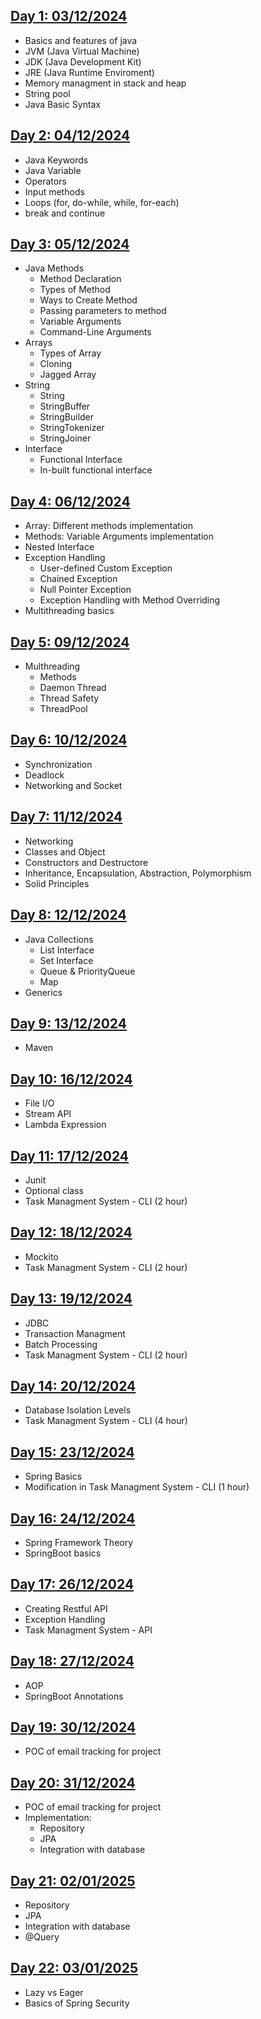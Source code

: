 ## [Day 1: 03/12/2024](https://github.com/wishtree-hshah/Java_Training/tree/main/Day1)

- Basics and features of java
- JVM (Java Virtual Machine)
- JDK (Java Development Kit)
- JRE (Java Runtime Enviroment)
- Memory managment in stack and heap
- String pool
- Java Basic Syntax

## [Day 2: 04/12/2024](https://github.com/wishtree-hshah/Java_Training/tree/main/Day2)
- Java Keywords
- Java Variable
- Operators
- Input methods
- Loops (for, do-while, while, for-each)
- break and continue

## [Day 3: 05/12/2024](https://github.com/wishtree-hshah/Java_Training/tree/main/Day3)
- Java Methods
  - Method Declaration
  - Types of Method
  - Ways to Create Method
  - Passing parameters to method
  - Variable Arguments
  - Command-Line Arguments
- Arrays
  - Types of Array
  - Cloning
  - Jagged Array
- String
  - String
  - StringBuffer
  - StringBuilder
  - StringTokenizer
  - StringJoiner
- Interface
  - Functional Interface
  - In-built functional interface

## [Day 4: 06/12/2024](https://github.com/wishtree-hshah/Java_Training/tree/main/Day4)
- Array: Different methods implementation
- Methods: Variable Arguments implementation
- Nested Interface
- Exception Handling
  - User-defined Custom Exception
  - Chained Exception
  - Null Pointer Exception
  - Exception Handling with Method Overriding
- Multithreading basics

## [Day 5: 09/12/2024](https://github.com/wishtree-hshah/Java_Training/tree/main/Day5)
- Multhreading
  - Methods
  - Daemon Thread
  - Thread Safety
  - ThreadPool

## [Day 6: 10/12/2024](https://github.com/wishtree-hshah/Java_Training/tree/main/Day6)
- Synchronization
- Deadlock
- Networking and Socket

## [Day 7: 11/12/2024](https://github.com/wishtree-hshah/Java_Training/tree/main/Day7)
- Networking
- Classes and Object
- Constructors and Destructore
- Inheritance, Encapsulation, Abstraction, Polymorphism
- Solid Principles

## [Day 8: 12/12/2024](https://github.com/wishtree-hshah/Java_Training/tree/main/Day8)
- Java Collections
  - List Interface
  - Set Interface
  - Queue & PriorityQueue
  - Map
- Generics

## [Day 9: 13/12/2024](https://github.com/wishtree-hshah/Java_Training/tree/main/Day9)
- Maven

## [Day 10: 16/12/2024](https://github.com/wishtree-hshah/Java_Training/tree/main/Day10)
- File I/O
- Stream API
- Lambda Expression

## [Day 11: 17/12/2024](https://github.com/wishtree-hshah/Java_Training/tree/main/Day11)
- Junit
- Optional class
- Task Managment System - CLI (2 hour)

## [Day 12: 18/12/2024](https://github.com/wishtree-hshah/Java_Training/tree/main/Day12)
- Mockito
- Task Managment System - CLI (2 hour)

## [Day 13: 19/12/2024](https://github.com/wishtree-hshah/Java_Training/tree/main/Day13)
- JDBC
- Transaction Managment
- Batch Processing
- Task Managment System - CLI (2 hour)

## [Day 14: 20/12/2024](https://github.com/wishtree-hshah/Java_Training/tree/main/Day14)
- Database Isolation Levels
- Task Managment System - CLI (4 hour)

## [Day 15: 23/12/2024](https://github.com/wishtree-hshah/Java_Training/tree/main/Day15)
- Spring Basics
- Modification in Task Managment System - CLI (1 hour)

## [Day 16: 24/12/2024](https://github.com/wishtree-hshah/Java_Training/tree/main/Day16)
- Spring Framework Theory
- SpringBoot basics

## [Day 17: 26/12/2024](https://github.com/wishtree-hshah/Java_Training/tree/main/Day17)
- Creating Restful API
- Exception Handling
- Task Managment System - API

## [Day 18: 27/12/2024](https://github.com/wishtree-hshah/Java_Training/tree/main/Day18)
- AOP
- SpringBoot Annotations

## [Day 19: 30/12/2024](https://github.com/wishtree-ksangani/Email_Track)
- POC of email tracking for project

## [Day 20: 31/12/2024](https://github.com/wishtree-ksangani/Email_Track)
- POC of email tracking for project
- Implementation:
  - Repository
  - JPA
  - Integration with database

## [Day 21: 02/01/2025](https://github.com/wishtree-hshah/Java_Training/tree/main/Day21)
- Repository
- JPA
- Integration with database
- @Query

## [Day 22: 03/01/2025](https://github.com/wishtree-hshah/Java_Training/tree/main/Day22)
- Lazy vs Eager
- Basics of Spring Security
